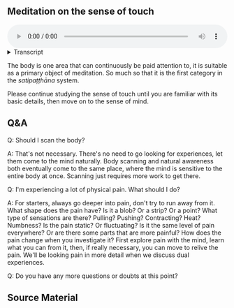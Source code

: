 
## Meditation on the sense of touch


<audio controls style="width: 100%; max-width: 600px;">
    <source src="assets/audio/6. Sense of Touch.mp3" type="audio/mpeg">
</audio>



<details>
<summary>Transcript</summary>

Let's spend a little time with the fifth sense, the sense of touch. 

Bring your attention to the tactile field, this world of tangible sensations coming from nerve ending throughout your body, all the information coming through the body channel. 

!!! Straight away, notice how different the sense of touch is from the sense of taste. Feeling sensations is a totally different type of experience to tasting. 

If you're sitting down, you can close your eyes. This will help to bring the bodily sensations into focus.

It doesn't matter so much what you're feeling, the important thing is to know, right now the experience is of 'feeling', 'sensations', 'body channel'. There is a somatic experience happening.

---

All the different sensations that you feel in your body are part of the field of touch.

Focus on the act of feeling, the fact of feeling sensations, this whole field of tactile experience. 

---

Right now, physical sensations are happening. Give your full attention to the sense of touch. 

---

It doesn't matter if the sensations are strong or subtle, pleasant or unpleasant, quickly disappearing or long-lasting, just keep being aware of them as sensations. This is a bodily experience. 

---

When your mind wanders off into thought, come back to this ever present field of physical sensations. 

---

Notice how active this domain of physical sensations is compared to smell or taste, how filled with continuous sensations the body is, there is always something happening somewhere in the body. 

This is probably the most reliable meditation object, for beginners and advanced yogis alike, as there is always physical sensation to be felt. Perhaps this is the reason that the very first foundation of mindfulness is *kāyānupassanā*, following the experience of having a body. It is always available to be experienced. 

---

Feeling the body is always available to awareness. If you're alive, you're breathing, which creates sensations. Gravity is always pushing the body towards the earth, creating sensations wherever the body is making contact with a surface beneath it. These two things are always directly tangible through the sense of touch.

---

There is always sensation to be experienced when the body comes into contact with any physical object, including itself. You just need to tune in to sensation, and it's always there.

---

If you are easily distracted, just mentally note to yourself, "feeling", "this is physical sensation", "touch", "body channel", or whatever language is useful to you. Noting or labelling can be very helpful in the beginning to anchor the mind to the current task.

---

Notice the types of objects in the field of touch—vibrating, throbbing, tingling, tickling, flowing, fluttering, itching, numbness, pinching, pulling, pushing, pricking, pulsating, rippling, radiating ... aching, paining, stabbing, stinging, soothing ... !!! heat, cold, dryness, wetness .... so many types of sensation, all just physical sensations, part of the field of touch, experience-able through the body channel. 

---

Notice the sensations at all the points of contact, where one part of the body is touching another, or the body is touching some other physical object, your clothes, cushion, or the ground.

---

If you're sitting, notice where your hands or arms are touching the legs, where the butt is touching the cushion beneath it, where the legs are touching each other, where the feet are touching the ground. If you're walking, notice the sensation where your feet touch on the earth.

---

Be very still for a moment. Stop moving entirely. Notice all the sensations that the body generates itself, without any movement. 

---

Notice the range of the sense of touch. It is quite strictly limited to the body.

---

Notice how sensation are prominent in certain areas of the body, the face, eyes, cheeks, lips, and scalp, the hands, the chest, the stomach area, the buttocks, the legs. 

---

Notice how sensations are difficult to discern or even absent in other parts of the body.

---

Notice how physical sensations come out of nowhere, occupy your attention, change, and disappear, replaced by the next sensation which grabs your attention. 

---

There is a lot of change happening within physical sensation, this is very obvious from the beginning, and only increases with attention. You have very little control over these small, relentless changes in the body, which manifest as some sensation or another. 

---

Keep coming back to this sense of touch, what it feels like to have a body, this entire field of body awareness. 


---

Give these sensations your full attention. This is what's called keeping the body in mind. 


</details>


The body is one area that can continuously be paid attention to, it is suitable as a primary object of meditation. So much so that it is the first category in the *satipaṭṭhāna* system. 

Please continue studying the sense of touch until you are familiar with its basic details, then move on to the sense of mind. 

## Q&A

Q: Should I scan the body?

A: That's not necessary. There's no need to go looking for experiences, let them come to the mind naturally. Body scanning and natural awareness both eventually come to the same place, where the mind is sensitive to the entire body at once. Scanning just requires more work to get there. 

Q: I'm experiencing a lot of physical pain. What should I do?

A: For starters, always go deeper into pain, don't try to run away from it. What shape does the pain have? Is it a blob? Or a strip? Or a point? What type of sensations are there? Pulling? Pushing? Contracting? Heat? Numbness? Is the pain static? Or fluctuating? Is it the same level of pain everywhere? Or are there some parts that are more painful? How does the pain change when you investigate it? First explore pain with the mind, learn what you can from it, then, if really necessary, you can move to relive the pain. We'll be looking pain in more detail when we discuss dual experiences. 

Q: Do you have any more questions or doubts at this point?
## Source Material
